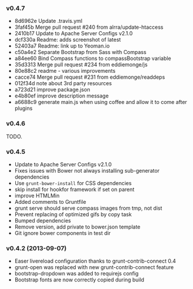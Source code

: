 ### v0.4.7

* 8d6962e Update .travis.yml
* 3faf45b Merge pull request #240 from alrra/update-htaccess
* 2410b17 Update to Apache Server Configs v2.1.0
* dcf330a Readme: adds screenshot of latest
* 52403a7 Readme: link up to Yeoman.io
* c50a4e2 Separate Bootstrap from Sass with Compass
* a84ee60 Bind Compass functions to compassBootstrap variable
* 35d3313 Merge pull request #234 from eddiemonge/js
* 80e88c2 readme - various improvements
* cacce74 Merge pull request #231 from eddiemonge/readdeps
* 012f34d note about 3rd party resources
* a723d21 improve package.json
* e4b80ef improve description message
* a6688c9 generate main.js when using coffee and allow it to come after plugins

### v0.4.6

TODO.

### v0.4.5

- Update to Apache Server Configs v2.1.0
- Fixes issues with Bower not always installing sub-generator dependencies
- Use `grunt-bower-install` for CSS dependencies
- skip install for hookfor framework if set on parent
- improve HTMLMin
- Added comments to Gruntfile
- grunt serve should serve compass images from tmp, not dist
- Prevent replacing of optimized gifs by copy task
- Bumped dependencies
- Remove version, add private to bower.json template
- Git ignore bower components in test dir

### v0.4.2 (2013-09-07)

- Easer livereload configuration thanks to grunt-contrib-connect 0.4
- grunt-open was replaced with new grunt-contrib-connect feature
- bootstrap-dropdown was added to requirejs config
- Bootstrap fonts are now correctly copied during build
